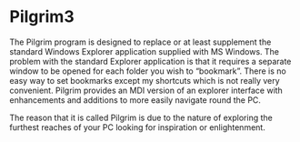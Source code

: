Pilgrim3
========

The Pilgrim program is designed to replace or at least supplement the standard Windows Explorer application supplied with MS Windows. The problem with the standard Explorer application is that it requires a separate window to be opened for each folder you wish to “bookmark”. There is no easy way to set bookmarks except my shortcuts which is not really very convenient. Pilgrim provides an MDI version of an explorer interface with enhancements and additions to more easily navigate round the PC.

The reason that it is called Pilgrim is due to the nature of exploring the furthest reaches of your PC looking for inspiration or enlightenment.
